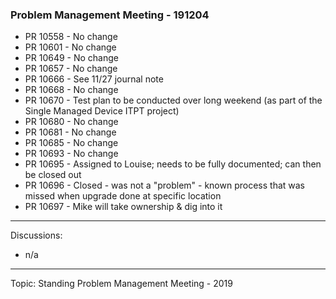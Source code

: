 
### Problem Management Meeting - 191204

* PR 10558 - No change
* PR 10601 - No change
* PR 10649 - No change
* PR 10657 - No change
* PR 10666 - See 11/27 journal note
* PR 10668 - No change
* PR 10670 - Test plan to be conducted over long weekend (as part of the Single Managed Device ITPT project)
* PR 10680 - No change
* PR 10681 - No change
* PR 10685 - No change
* PR 10693 - No change
* PR 10695 - Assigned to Louise; needs to be fully documented; can then be closed out
* PR 10696 - Closed - was not a "problem" - known process that was missed when upgrade done at specific location
* PR 10697 - Mike will take ownership & dig into it


---- 
Discussions:

- n/a

---- 
Topic: Standing Problem Management Meeting - 2019

